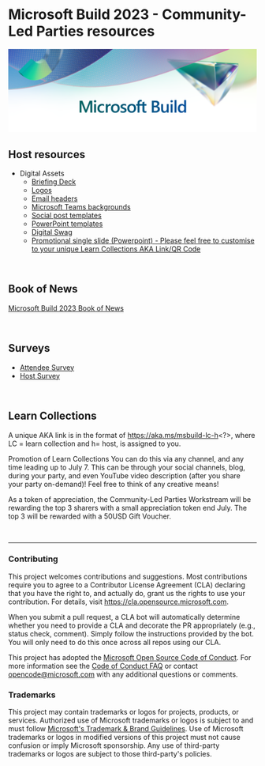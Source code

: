 # Microsoft Build 2023 - Community-Led Parties resources

![Microsoft Build 2023 banner](./Assets/Microsoft%20Build%202023/EmailHeaders_2023MSBuild_02_B-Header.png)



## Host resources

* Digital Assets
  * [Briefing Deck](https://github.com/microsoft/Microsoft-Community-Led-Parties/tree/main/Assets/Microsoft%20Build%202023/Microsoft%20Build%202023%Community-Led%Parties%-Briefing%Deck.pdf)
  * [Logos](https://github.com/microsoft/Microsoft-Community-Led-Parties/tree/main/Assets/Microsoft%20Build%202023/Logos)
  * [Email headers](https://github.com/microsoft/Microsoft-Community-Led-Parties/tree/main/Assets/Email%20Headers)
  * [Microsoft Teams backgrounds](https://github.com/microsoft/Microsoft-Community-Led-Parties/tree/main/Assets/Microsoft%20Build%202023/Teams%20Background)
  * [Social post templates](https://github.com/microsoft/Microsoft-Community-Led-Parties/tree/main/Assets/Microsoft%20Build%202023/Social%20Posts%20Templates)
  * [PowerPoint templates](https://github.com/microsoft/Microsoft-Community-Led-Parties/tree/main/Assets/Microsoft%20Build%202023/Powerpoint%20Templates)
  * [Digital Swag](https://github.com/microsoft/Microsoft-Community-Led-Parties/tree/main/Assets/Microsoft%20Build%202023/Digital%20Swag)
  * [Promotional single slide (Powerpoint) - Please feel free to customise to your unique Learn Collections AKA Link/QR Code](https://github.com/microsoft/Microsoft-Community-Led-Parties/tree/main/Assets/Microsoft%20Build%202023/Build-Watch-Together-PromoSlide.pptx)

<br/>

## Book of News
[Microsoft Build 2023 Book of News](https://news.microsoft.com/build-2023-book-of-news/)  

<br/>
 
## Surveys
* [Attendee Survey](https://aka.ms/msbuild-comm-led-parties-survey)
* [Host Survey](https://aka.ms/msbuild-comm-led-parties-hosts-survey)

<br/>

## Learn Collections 
A unique AKA link is in the format of https://aka.ms/msbuild-lc-h<?>, where LC = learn collection and h= host, is assigned to you.

Promotion of Learn Collections 
You can do this via any channel, and any time leading up to July 7. This can be through 		your social channels, blog, during your party, and even YouTube video description (after 	you share your party on-demand)! Feel free to think of any creative means!  
 
As a token of appreciation, the Community-Led Parties Workstream will be rewarding the top 3 sharers with a small appreciation token end July. The top 3 will be rewarded with a 50USD Gift Voucher.  

<br/>

---


### Contributing

This project welcomes contributions and suggestions.  Most contributions require you to agree to a
Contributor License Agreement (CLA) declaring that you have the right to, and actually do, grant us
the rights to use your contribution. For details, visit https://cla.opensource.microsoft.com.

When you submit a pull request, a CLA bot will automatically determine whether you need to provide
a CLA and decorate the PR appropriately (e.g., status check, comment). Simply follow the instructions
provided by the bot. You will only need to do this once across all repos using our CLA.

This project has adopted the [Microsoft Open Source Code of Conduct](https://opensource.microsoft.com/codeofconduct/).
For more information see the [Code of Conduct FAQ](https://opensource.microsoft.com/codeofconduct/faq/) or
contact [opencode@microsoft.com](mailto:opencode@microsoft.com) with any additional questions or comments.

### Trademarks

This project may contain trademarks or logos for projects, products, or services. Authorized use of Microsoft 
trademarks or logos is subject to and must follow 
[Microsoft's Trademark & Brand Guidelines](https://www.microsoft.com/en-us/legal/intellectualproperty/trademarks/usage/general).
Use of Microsoft trademarks or logos in modified versions of this project must not cause confusion or imply Microsoft sponsorship.
Any use of third-party trademarks or logos are subject to those third-party's policies.
